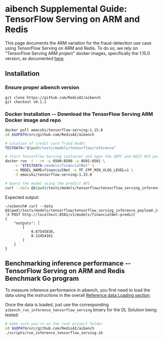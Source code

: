 # aibench Supplemental Guide: TensorFlow Serving on ARM and Redis

This page documents the ARM variation for the fraud-detection use case using TensorFlow Serving on ARM and Redis. 
To do so, we rely on "TensorFlow Serving ARM project" docker images, specifically the 1.15.0 version, as documented [here](https://github.com/emacski/tensorflow-serving-arm/tree/1.15.0).

## Installation 

### Ensure proper aibench version
```
git clone https://github.com/RedisAI/aibench
git checkout v0.1.1
```

### Docker Installation -- Download the TensorFlow Serving ARM Docker image and repo

```bash
docker pull emacski/tensorflow-serving:1.15.0
cd $GOPATH/src/github.com/RedisAI/aibench

# Location of credit card fraud model
TESTDATA="$(pwd)/tests/models/tensorflow/reference"

# Start TensorFlow Serving container and open the GRPC and REST API ports
docker run -t --rm -p 8500:8500 -p 8501:8501 \
    -v "$TESTDATA:/models/financialNet" \
    -e MODEL_NAME=financialNet -e TF_CPP_MIN_VLOG_LEVEL=1 \
    -d emacski/tensorflow-serving:1.15.0

# Query the model using the predict API
curl --data @$(pwd)/tests/models/tensorflow/tensorflow_serving_inference_payload.json -X POST http://localhost:8501/v1/models/financialNet:predict
```
Expected output:
```
~/aibench# curl --data @$(pwd)/tests/models/tensorflow/tensorflow_serving_inference_payload.json -X POST http://localhost:8501/v1/models/financialNet:predict
{
    "outputs": [
        [
            0.87545836,
            0.12454161
        ]
    ]
}
```


## Benchmarking inference performance -- TensorFlow Serving on ARM and Redis Benchmark Go program

To measure inference performance in aibench, you first need to load
the data using the instructions in the overall [Reference data Loading section](https://github.com/RedisAI/aibench#reference-data-loading). 

Once the data is loaded,
just use the corresponding `aibench_run_inference_tensorflow_serving` binary for the DL Solution
being tested:

```bash
# make sure you're on the root project folder
cd $GOPATH/src/github.com/RedisAI/aibench
./scripts/run_inference_tensorflow_serving.sh
```